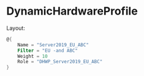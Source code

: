 ﻿# DynamicHardwareProfile

Layout:

```powershell
@{
    Name = "Server2019_EU_ABC"
    Filter = "EU -and ABC"
    Weight = 10
    Role = "DHWP_Server2019_EU_ABC"
}
```
